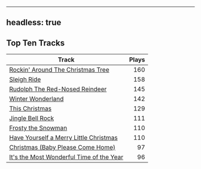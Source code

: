 
---
headless: true
---

## Top Ten Tracks

| Track | Plays |
| --- |  ---: |
|[Rockin' Around The Christmas Tree](/songs/rockin-around-the-christmas-tree)| 160|
|[Sleigh Ride](/songs/sleigh-ride)| 158|
|[Rudolph The Red-Nosed Reindeer](/songs/rudolph-the-red-nosed-reindeer)| 145|
|[Winter Wonderland](/songs/winter-wonderland)| 142|
|[This Christmas](/songs/this-christmas)| 129|
|[Jingle Bell Rock](/songs/jingle-bell-rock)| 111|
|[Frosty the Snowman](/songs/frosty-the-snowman)| 110|
|[Have Yourself a Merry Little Christmas](/songs/have-yourself-a-merry-little-christmas)| 110|
|[Christmas (Baby Please Come Home)](/songs/christmas-baby-please-come-home)| 97|
|[It's the Most Wonderful Time of the Year](/songs/its-the-most-wonderful-time-of-the-year)| 96|
